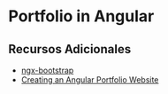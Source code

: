 # Portfolio in Angular



## Recursos Adicionales
- [ngx-bootstrap](https://valor-software.com/ngx-bootstrap/#/documentation)
- [Creating an Angular Portfolio Website](https://www.youtube.com/playlist?list=PLN0Th-4WgKrUVQlqa14mUDeymTW1luznW)
